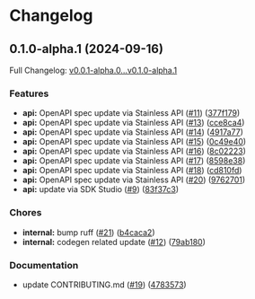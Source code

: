 # Changelog

## 0.1.0-alpha.1 (2024-09-16)

Full Changelog: [v0.0.1-alpha.0...v0.1.0-alpha.1](https://github.com/lumalabs/lumaai-python/compare/v0.0.1-alpha.0...v0.1.0-alpha.1)

### Features

* **api:** OpenAPI spec update via Stainless API ([#11](https://github.com/lumalabs/lumaai-python/issues/11)) ([377f179](https://github.com/lumalabs/lumaai-python/commit/377f179cd6199a5decf80c2a846a84ef261a8925))
* **api:** OpenAPI spec update via Stainless API ([#13](https://github.com/lumalabs/lumaai-python/issues/13)) ([cce8ca4](https://github.com/lumalabs/lumaai-python/commit/cce8ca4fa4c1b3bb529f4d98c5ec68606c5b43f6))
* **api:** OpenAPI spec update via Stainless API ([#14](https://github.com/lumalabs/lumaai-python/issues/14)) ([4917a77](https://github.com/lumalabs/lumaai-python/commit/4917a777b96afca5f01c07444dfd7f68cfcc9911))
* **api:** OpenAPI spec update via Stainless API ([#15](https://github.com/lumalabs/lumaai-python/issues/15)) ([0c49e40](https://github.com/lumalabs/lumaai-python/commit/0c49e406df3aca45f18883cc1413c3c9dc392ee6))
* **api:** OpenAPI spec update via Stainless API ([#16](https://github.com/lumalabs/lumaai-python/issues/16)) ([8c02223](https://github.com/lumalabs/lumaai-python/commit/8c02223c49db15d4132184c6d4248f1d466561b9))
* **api:** OpenAPI spec update via Stainless API ([#17](https://github.com/lumalabs/lumaai-python/issues/17)) ([8598e38](https://github.com/lumalabs/lumaai-python/commit/8598e3851effef0025d7f934772826ba0186b290))
* **api:** OpenAPI spec update via Stainless API ([#18](https://github.com/lumalabs/lumaai-python/issues/18)) ([cd810fd](https://github.com/lumalabs/lumaai-python/commit/cd810fd3633e0df252b22152f0b58121275cab13))
* **api:** OpenAPI spec update via Stainless API ([#20](https://github.com/lumalabs/lumaai-python/issues/20)) ([9762701](https://github.com/lumalabs/lumaai-python/commit/97627012cc3c4862a0ce3d76e7db8ef6c8d6b954))
* **api:** update via SDK Studio ([#9](https://github.com/lumalabs/lumaai-python/issues/9)) ([83f37c3](https://github.com/lumalabs/lumaai-python/commit/83f37c37c12826c4c850e2f06b21022690b59fb9))


### Chores

* **internal:** bump ruff ([#21](https://github.com/lumalabs/lumaai-python/issues/21)) ([b4caca2](https://github.com/lumalabs/lumaai-python/commit/b4caca23ad06baf9c3047c0d71fd898d33718a0a))
* **internal:** codegen related update ([#12](https://github.com/lumalabs/lumaai-python/issues/12)) ([79ab180](https://github.com/lumalabs/lumaai-python/commit/79ab1809977f8df46874f9942161585e7849f97c))


### Documentation

* update CONTRIBUTING.md ([#19](https://github.com/lumalabs/lumaai-python/issues/19)) ([4783573](https://github.com/lumalabs/lumaai-python/commit/4783573b6b91b969720b54f8b6999f04b4e52478))

